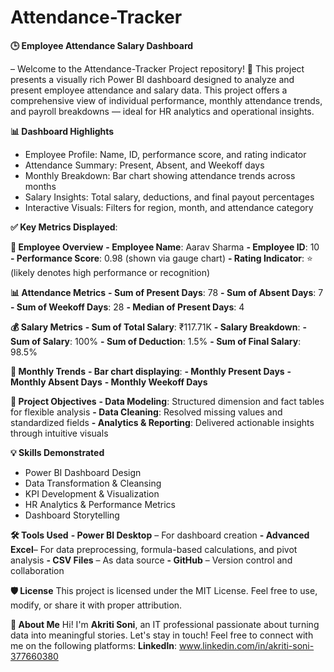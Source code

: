 # Attendance-Tracker
**🕒 Employee Attendance Salary Dashboard** 

– Welcome to the Attendance-Tracker Project repository! 🚀 This project presents a visually rich Power BI dashboard designed to analyze and present employee attendance and salary data. This project offers a comprehensive view of individual performance, monthly attendance trends, and payroll breakdowns — ideal for HR analytics and operational insights.

**📊 Dashboard Highlights**
 - Employee Profile: Name, ID, performance score, and rating indicator
 - Attendance Summary: Present, Absent, and Weekoff days
 - Monthly Breakdown: Bar chart showing attendance trends across months
 - Salary Insights: Total salary, deductions, and final payout percentages
 - Interactive Visuals: Filters for region, month, and attendance category

**✅ Key Metrics Displayed**:

**📌 Employee Overview**
**- Employee Name**: Aarav Sharma
**- Employee ID**: 10
**- Performance Score**: 0.98 (shown via gauge chart)
**- Rating Indicator**: ⭐ (likely denotes high performance or recognition)

**📊 Attendance Metrics**
**- Sum of Present Days**: 78
**- Sum of Absent Days**: 7
**- Sum of Weekoff Days**: 28
**- Median of Present Days**: 4

**💰 Salary Metrics**
**- Sum of Total Salary**: ₹117.71K
**- Salary Breakdown**:
**- Sum of Salary**: 100%
**- Sum of Deduction**: 1.5%
**- Sum of Final Salary**: 98.5%

**📅 Monthly Trends**
**- Bar chart displaying**:
      **- Monthly Present Days**
      **- Monthly Absent Days**
      **- Monthly Weekoff Days**

**🧠 Project Objectives**
**- Data Modeling**: Structured dimension and fact tables for flexible analysis
**- Data Cleaning**: Resolved missing values and standardized fields
**- Analytics & Reporting**: Delivered actionable insights through intuitive visuals

**💡 Skills Demonstrated**
- Power BI Dashboard Design
- Data Transformation & Cleansing
- KPI Development & Visualization
- HR Analytics & Performance Metrics
- Dashboard Storytelling

**🛠️ Tools Used**
**- Power BI Desktop** – For dashboard creation
**- Advanced Excel**– For data preprocessing, formula-based calculations, and pivot analysis
**- CSV Files** – As data source
**- GitHub** – Version control and collaboration


**🛡️ License**
This project is licensed under the MIT License. Feel free to use, modify, or share it with proper attribution.

**🌟 About Me**
Hi! I'm **Akriti Soni**, an IT professional passionate about turning data into meaningful stories.
Let's stay in touch! Feel free to connect with me on the following platforms:
**Linkedln**: www.linkedin.com/in/akriti-soni-377660380






